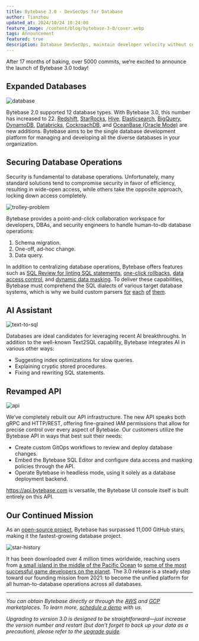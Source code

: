 ```yaml
---
title: Bytebase 3.0 - DevSecOps for Database
author: Tianzhou
updated_at: 2024/10/24 10:24:00
feature_image: /content/blog/bytebase-3-0/cover.webp
tags: Announcement
featured: true
description: Database DevSecOps, maintain developer velocity without compromising data security
---
```


After 17 months of baking, over 5000 commits, we’re excited to announce the launch of Bytebase 3.0 today!

## Expanded Databases

![database](/content/blog/bytebase-3-0/database.webp)

Bytebase 2.0 supported 12 database types. With Bytebase 3.0, this number has increased to 22. [Redshift](https://aws.amazon.com/redshift/), [StarRocks](https://starrocks.com/), [Hive](https://hive.apache.org/), [Elasticsearch](https://www.elastic.co/elasticsearch), [BigQuery](https://cloud.google.com/bigquery), [DynamoDB](https://aws.amazon.com/dynamodb/), [Databricks](https://www.databricks.com/), [CockroachDB](https://www.cockroachlabs.com/), and [OceanBase (Oracle Mode)](https://en.oceanbase.com/) are new additions. Bytebase aims to be the single database development platform for managing and developing all the diverse databases in your organization.

## Securing Database Operations

Security is fundamental to database operations. Unfortunately, many standard solutions tend to compromise security in favor of efficiency, resulting in wide-open access, while others take the opposite approach, locking down access completely.

![trolley-problem](/content/blog/bytebase-3-0/trolley-problem.webp)

Bytebase provides a point-and-click collaboration workspace for developers, DBAs, and security engineers to handle human-to-db database operations:

1. Schema migration.
1. One-off, ad-hoc change.
1. Data query.

In addition to centralizing database operations, Bytebase offers features such as [SQL Review for linting SQL statements](https://docs.bytebase.com/sql-review/overview/), [one-click rollbacks](https://docs.bytebase.com/change-database/rollback-data-changes/), [data access control](https://docs.bytebase.com/security/database-permission/overview/), and [dynamic data masking](https://docs.bytebase.com/security/data-masking/overview/). To deliver these capabilities, Bytebase must comprehend the SQL dialects of various target database systems, which is why we build custom parsers [for](https://github.com/bytebase/mysql-parser) [each](https://github.com/bytebase/postgresql-parser) [of](https://github.com/bytebase/plsql-parser) [them](https://github.com/bytebase/tsql-parser).

## AI Assistant

![text-to-sql](/content/blog/bytebase-3-0/text-to-sql.webp)

Databases are ideal candidates for leveraging recent AI breakthroughs. In addition to the well-known Text2SQL capability, Bytebase integrates AI in various other ways:

- Suggesting index optimizations for slow queries.
- Explaining cryptic stored procedures.
- Fixing and rewriting SQL statements.

## Revamped API

![api](/content/blog/bytebase-3-0/api.webp)

We’ve completely rebuilt our API infrastructure. The new API speaks both gRPC and HTTP/REST, offering fine-grained IAM permissions that allow for precise control over every aspect of Bytebase. Our customers utilize the Bytebase API in ways that best suit their needs:

- Create custom GitOps workflows to review and deploy database changes.
- Embed the Bytebase SQL Editor and configure data access and masking policies through the API.
- Operate Bytebase in headless mode, using it solely as a database deployment backend.

https://api.bytebase.com is versatile, the Bytebase UI console itself is built entirely on this API.

## Our Continued Mission

As an [open-source project](https://github.com/bytebase/bytebase), Bytebase has surpassed 11,000 GitHub stars, making it the fastest-growing database project.

![star-history](/content/blog/bytebase-3-0/star-history.webp)

It has been downloaded over 4 million times worldwide, reaching users from [a small island in the middle of the Pacific Ocean](https://www.google.com/maps/place/French+Polynesia) to [some of the most successful game developers on the planet](https://www.mihoyo.com/). The 3.0 release is a steady step toward our founding mission from 2021: to become the unified platform for all human-to-database operations across all databases.

---

_You can obtain Bytebase directly or through the [AWS](https://aws.amazon.com/marketplace/seller-profile?id=seller-mqp4ph2m6bzzc) and [GCP](https://console.cloud.google.com/marketplace/product/bytebase-public/bytebase) marketplaces. To learn more, [schedule a demo](/request-demo/) with us._

_Upgrading to version 3.0 is designed to be straightforward—just increase the version number and restart (but don’t forget to back up your data as a precaution), please refer to the [upgrade guide](https://docs.bytebase.com/get-started/upgrade/)._
